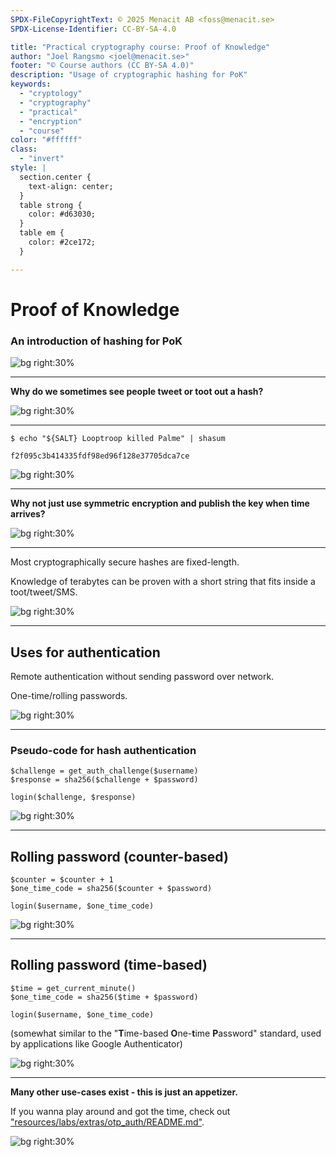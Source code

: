 ```yaml
---
SPDX-FileCopyrightText: © 2025 Menacit AB <foss@menacit.se>
SPDX-License-Identifier: CC-BY-SA-4.0

title: "Practical cryptography course: Proof of Knowledge"
author: "Joel Rangsmo <joel@menacit.se>"
footer: "© Course authors (CC BY-SA 4.0)"
description: "Usage of cryptographic hashing for PoK"
keywords:
  - "cryptology"
  - "cryptography"
  - "practical"
  - "encryption"
  - "course"
color: "#ffffff"
class:
  - "invert"
style: |
  section.center {
    text-align: center;
  }
  table strong {
    color: #d63030;
  }
  table em {
    color: #2ce172;
  }

---
```

<!-- _footer: "%ATTRIBUTION_PREFIX% David Revoy (CC BY 3.0)" -->
# Proof of Knowledge
### An introduction of hashing for PoK

![bg right:30%](images/15-airship.jpg)

---
<!-- _footer: "%ATTRIBUTION_PREFIX% David Revoy (CC BY 3.0)" -->
**Why do we sometimes see
people tweet or toot out a hash?**

![bg right:30%](images/15-airship.jpg)

---
<!-- _footer: "%ATTRIBUTION_PREFIX% Jesse James (CC BY 2.0)" -->
```
$ echo "${SALT} Looptroop killed Palme" | shasum

f2f095c3b414335fdf98ed96f128e37705dca7ce
```

![bg right:30%](images/15-party.jpg)

---
<!-- _footer: "%ATTRIBUTION_PREFIX% Kurayba (CC BY-SA 2.0)" -->
**Why not just use symmetric encryption
and publish the key when time arrives?**

![bg right:30%](images/15-pyramids.jpg)

---
<!-- _footer: "%ATTRIBUTION_PREFIX% Halfrain (CC BY-SA 2.0)" -->
Most cryptographically secure hashes
are fixed-length.  
  
Knowledge of terabytes can be proven with
a short string that fits inside a toot/tweet/SMS.

![bg right:30%](images/15-boat_sundown.jpg)

---
<!-- _footer: "%ATTRIBUTION_PREFIX% William Warby (CC BY 2.0)" -->
## Uses for authentication
Remote authentication without
sending password over network.  
  
One-time/rolling passwords.

![bg right:30%](images/15-sphere.jpg)

---
<!-- _footer: "%ATTRIBUTION_PREFIX% Bruno Cordioli (CC BY 2.0)" -->
### Pseudo-code for hash authentication
```
$challenge = get_auth_challenge($username)
$response = sha256($challenge + $password)

login($challenge, $response)
```

![bg right:30%](images/15-capsule_house.jpg)

---
<!-- _footer: "%ATTRIBUTION_PREFIX% Rick Harris (CC BY-SA 2.0)" -->
## Rolling password (counter-based)
```
$counter = $counter + 1
$one_time_code = sha256($counter + $password)

login($username, $one_time_code)
```

![bg right:30%](images/15-car.jpg)

---
<!-- _footer: "%ATTRIBUTION_PREFIX% Halfrain (CC BY-SA 2.0)" -->
## Rolling password (time-based)
```
$time = get_current_minute()
$one_time_code = sha256($time + $password)

login($username, $one_time_code)
```

(somewhat similar to the
"**T**ime-based **O**ne-**t**ime **P**assword" standard,
used by applications like Google Authenticator)

![bg right:30%](images/15-atomic_clock.jpg)

---
<!-- _footer: "%ATTRIBUTION_PREFIX% Lars Juhl Jensen (CC BY 2.0)" -->
**Many other use-cases exist -
this is just an appetizer.**  
  
If you wanna play around
and got the time, check out
["resources/labs/extras/otp\_auth/README.md"](%RESOURCES_ARCHIVE%).  

![bg right:30%](images/15-panda.jpg)
